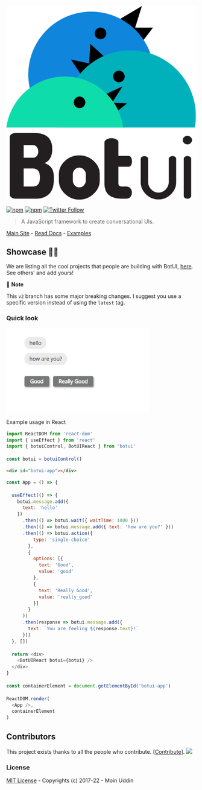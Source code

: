 ![logo](assets/logo.svg)

[![npm](https://img.shields.io/npm/v/botui.svg?style=flat-square)](https://www.npmjs.com/package/botui) [![npm](https://img.shields.io/npm/dm/botui.svg?style=flat-square)](https://www.npmjs.com/package/botui) [![Twitter Follow](https://img.shields.io/twitter/follow/moinism)](https://twitter.com/moinism)

> A JavaScript framework to create conversational UIs.


[Main Site](https://botui.org) - [Read Docs](https://docs.botui.org) - [Examples](https://github.com/moinism/botui-examples)

## Showcase 🎇✨

We are listing all the cool projects that people are building with BotUI, [here](https://github.com/botui/botui/blob/master/Showcase.md). See others' and add yours!

🚨 **Note**

This `v2` branch has some major breaking changes. I suggest you use a specific version instead of using the `latest` tag.

### Quick look

![preview](assets/preview.png)

Example usage in React

```js
import ReactDOM from 'react-dom'
import { useEffect } from 'react'
import { botuiControl, BotUIReact } from 'botui'

const botui = botuiControl()
```

```html
<div id="botui-app"></div>
```

```js
const App = () => {

  useEffect(() => {
    botui.message.add({
      text: 'hello'
    })
      .then(() => botui.wait({ waitTime: 1000 }))
      .then(() => botui.message.add({ text: 'how are you?' }))
      .then(() => botui.action({
          type: 'single-choice'
        },
        {
          options: [{
            text: 'Good',
            value: 'good'
          },
          {
            text: 'Really Good',
            value: 'really_good'
          }]
        }
      ))
      .then(response => botui.message.add({
        text: `You are feeling ${response.text}!`
      }))
  }, [])

  return <div>
    <BotUIReact botui={botui} />
  </div>
}

const containerElement = document.getElementById('botui-app')

ReactDOM.render(
  <App />,
  containerElement
)
```

## Contributors

This project exists thanks to all the people who contribute. [[Contribute](CONTRIBUTING.md)].
<a href="https://github.com/botui/botui/graphs/contributors"><img src="https://opencollective.com/botui/contributors.svg?width=890&button=false" /></a>


### License

[MIT License](https://github.com/moinism/botui/blob/master/LICENSE) - Copyrights (c) 2017-22 - Moin Uddin
